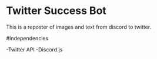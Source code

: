 # Twitter Success Bot

This is a reposter of images and text from discord to twitter.

#Independencies

-Twitter API
-Discord.js

